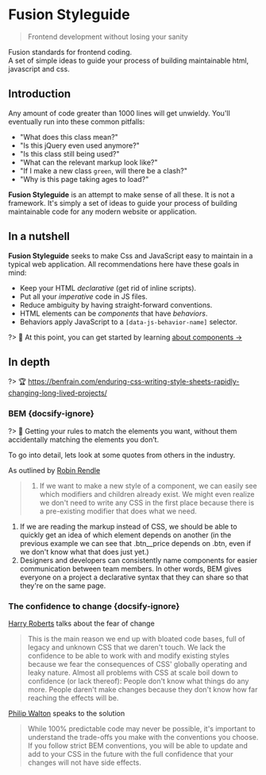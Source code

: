 # Fusion Styleguide
<!-- {h1:.massive-header.-with-tagline} -->

> Frontend development without losing your sanity

Fusion standards for frontend coding.<br>
A set of simple ideas to guide your process of building maintainable html, javascript and css.

Introduction
------------

Any amount of code greater than 1000 lines will get unwieldy. You'll eventually run into these common pitfalls:

* "What does this class mean?"
* "Is this jQuery even used anymore?"
* "Is this class still being used?"
* "What can the relevant markup look like?"
* "If I make a new class `green`, will there be a clash?"
* "Why is this page taking ages to load?"

**Fusion Styleguide** is an attempt to make sense of all these. It is not a framework. It's simply a set of ideas to guide your process of building maintainable code for any modern website or application.

## In a nutshell

**Fusion Styleguide** seeks to make Css and JavaScript easy to maintain in a typical web application. All recommendations here have these goals in mind:

- Keep your HTML _declarative_ (get rid of inline scripts).
- Put all your _imperative_ code in JS files.
- Reduce ambiguity by having straight-forward conventions.
- HTML elements can be _components_ that have _behaviors_.
- Behaviors apply JavaScript to a `[data-js-behavior-name]` selector.

?> 🚡 At this point, you can get started by learning [about components →](docs/components/components.md)

## In depth
?> 🏆 https://benfrain.com/enduring-css-writing-style-sheets-rapidly-changing-long-lived-projects/

### BEM {docsify-ignore}

?> 🗻 Getting your rules to match the elements you want, without them accidentally matching the elements you don’t.

To go into detail, lets look at some quotes from others in the industry.

As outlined by [Robin Rendle](https://css-tricks.com/bem-101/#article-header-id-0)

> 1. If we want to make a new style of a component, we can easily see which modifiers and children already exist. We might even realize we don't need to write any CSS in the first place because there is a pre-existing modifier that does what we need.
1. If we are reading the markup instead of CSS, we should be able to quickly get an idea of which element depends on another (in the previous example we can see that .btn__price depends on .btn, even if we don't know what that does just yet.)
1. Designers and developers can consistently name components for easier communication between team members. In other words, BEM gives everyone on a project a declarative syntax that they can share so that they're on the same page.

### The confidence to change {docsify-ignore}

[Harry Roberts](http://csswizardry.com/2015/03/more-transparent-ui-code-with-namespaces) talks about the fear of change
> This is the main reason we end up with bloated code bases, full of legacy and unknown CSS that we daren't touch. We lack the confidence to be able to work with and modify existing styles because we fear the consequences of CSS' globally operating and leaky nature. Almost all problems with CSS at scale boil down to confidence (or lack thereof): People don't know what things do any more. People daren't make changes because they don't know how far reaching the effects will be.

[Philip Walton](https://philipwalton.com/articles/side-effects-in-css/) speaks to the solution
> While 100% predictable code may never be possible, it's important to understand the trade-offs you make with the conventions you choose. If you follow strict BEM conventions, you will be able to update and add to your CSS in the future with the full confidence that your changes will not have side effects.

